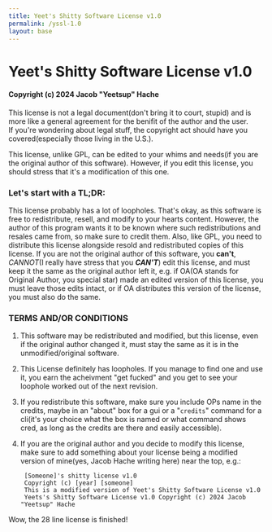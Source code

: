 ```yaml
---
title: Yeet's Shitty Software License v1.0
permalink: /yssl-1.0
layout: base
---
```


# Yeet's Shitty Software License v1.0  
#### Copyright (c) 2024 Jacob "Yeetsup" Hache

This license is not a legal document(don't bring it to court, stupid) and is more like a general agreement for the benifit of the author and the user.  
If you're wondering about legal stuff, the copyright act should have you covered(especially those living in the U.S.).

This license, unlike GPL, can be edited to your whims and needs(if you are the original author of this software). However, if you edit this license, you should stress that it's a modification of this one.

### Let's start with a TL;DR:  
This license probably has a lot of loopholes. That's okay, as this software is free to redistribute, resell, and modify to your hearts content. However, the author of this program wants it to be known where such
redistributions and resales came from, so make sure to credit them. Also, like GPL, you need to distribute this license alongside resold and redistributed copies of this license. If you are not the original author of
this software, you **can't**, *CANNOT*(I really have stress that you ***CAN'T***) edit this license, and must keep it the same as the original author left it, e.g. if OA(OA stands for Original Author, you special star) 
made an edited version of this license, you must leave those edits intact, or if OA distributes this version of the license, you must also do the same.

### TERMS AND/OR CONDITIONS  

1. This software may be redistributed and modified, but this license, even if the original author changed it, must stay the same as it is in the unmodified/original software.
2. This License definitely has loopholes. If you manage to find one and use it, you earn the acheivment "get fucked" and you get to see your loophole worked out of the next revision.
3. If you redistribute this software, make sure you include OPs name in the credits, maybe in an "about" box for a gui or a "`credits`" command for a cli(it's your choice what the box is named or what command shows cred, as long as the credits are there and easily accessible).
4. If you are the original author and you decide to modify this license, make sure to add something about your license being a modified version of mine(yes, Jacob Hache writing here) near the top, e.g.:

		[Someone]'s shitty license v1.0
		Copyright (c) [year] [someone]
		This is a modified version of Yeet's Shitty Software License v1.0
		Yeets's Shitty Software License v1.0 Copyright (c) 2024 Jacob "Yeetsup" Hache

Wow, the 28 line license is finished!
